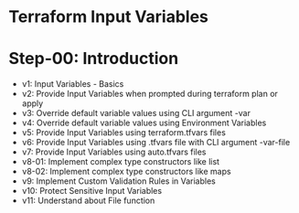 # Terraform Input Variables
# Step-00: Introduction

- v1: Input Variables - Basics
- v2: Provide Input Variables when prompted during terraform plan or apply
- v3: Override default variable values using CLI argument -var
- v4: Override default variable values using Environment Variables
- v5: Provide Input Variables using terraform.tfvars files
- v6: Provide Input Variables using <any-name>.tfvars file with CLI argument -var-file
- v7: Provide Input Variables using auto.tfvars files
- v8-01: Implement complex type constructors like list
- v8-02: Implement complex type constructors like maps
- v9: Implement Custom Validation Rules in Variables
- v10: Protect Sensitive Input Variables
- v11: Understand about File function
